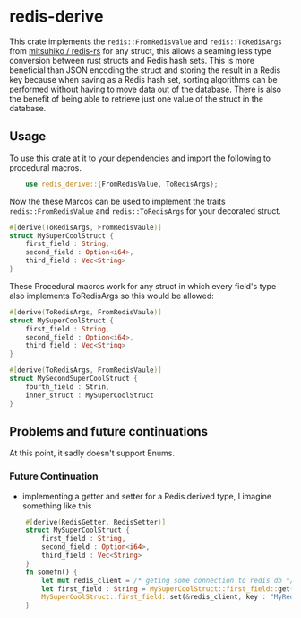 # redis-derive

This crate implements the ```redis::FromRedisValue``` and ```redis::ToRedisArgs``` from [mitsuhiko / redis-rs](https://github.com/mitsuhiko/redis-rs) for any struct, this allows a seaming less type conversion between rust structs and Redis hash sets. This is more beneficial than JSON encoding the struct and storing the result in a Redis key because when saving as a Redis hash set, sorting algorithms can be performed without having to move data out of the database. There is also the benefit of being able to retrieve just one value of the struct in the database.

## Usage 

To use this crate at it to your dependencies and import the following to procedural macros.

```rust
    use redis_derive::{FromRedisValue, ToRedisArgs};
``` 

Now the these Marcos can be used to implement the traits ```redis::FromRedisValue``` and ```redis::ToRedisArgs``` for your decorated struct.

```rust
#[derive(ToRedisArgs, FromRedisVaule)]
struct MySuperCoolStruct {
    first_field : String,
    second_field : Option<i64>,
    third_field : Vec<String>
}

```
These Procedural macros work for any struct in which every field's type also implements ToRedisArgs so this would be allowed: 
```rust 
#[derive(ToRedisArgs, FromRedisVaule)]
struct MySuperCoolStruct {
    first_field : String,
    second_field : Option<i64>,
    third_field : Vec<String>
}

#[derive(ToRedisArgs, FromRedisVaule)]
struct MySecondSuperCoolStruct {
    fourth_field : Strin,
    inner_struct : MySuperCoolStruct
}
```

## Problems and future continuations 

At this point, it sadly doesn't support Enums. 

### Future Continuation

- implementing a getter and setter for a Redis derived type, I imagine something like this 
```rust
    #[derive(RedisGetter, RedisSetter)]
    struct MySuperCoolStruct {
        first_field : String,
        second_field : Option<i64>,
        third_field : Vec<String>
    }
    fn somefn() {
        let mut redis_client = /* geting some connection to redis db */;
        let first_field : String = MySuperCoolStruct::first_field::get(&redis_client, key : "MyRedisKeyForStruct");
        MySuperCoolStruct::first_field::set(&redis_client, key : "MyRedisKeyForStruct", value : String::from("test"));
    }
```

 